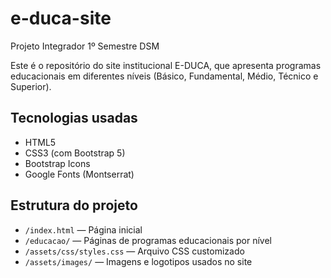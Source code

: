 # e-duca-site
Projeto Integrador 1º Semestre DSM

Este é o repositório do site institucional E-DUCA, que apresenta programas educacionais em diferentes níveis (Básico, Fundamental, Médio, Técnico e Superior).

## Tecnologias usadas

- HTML5
- CSS3 (com Bootstrap 5)
- Bootstrap Icons
- Google Fonts (Montserrat)

## Estrutura do projeto

- `/index.html` — Página inicial
- `/educacao/` — Páginas de programas educacionais por nível
- `/assets/css/styles.css` — Arquivo CSS customizado
- `/assets/images/` — Imagens e logotipos usados no site
